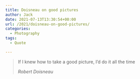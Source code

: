```yaml
---
title: Doisneau on good pictures
author: Jack
date: 2021-07-13T13:30:54+00:00
url: /2021/doisneau-on-good-pictures/
categories:
  - Photography
tags:
  - Quote

---
```

<!--kg-card-begin: html-->

<blockquote class="wp-block-quote is-style-large">
  <p>
    If I knew how to take a good picture, I&#8217;d do it all the time
  </p>
  
  <p>
    <cite>Robert Doisneau</cite>
  </p>
</blockquote>

<!--kg-card-end: html-->